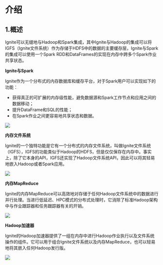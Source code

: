 # 介绍
## 1.概述
Ignite可以无缝地与Hadoop和Spark集成，其中Ignite与Hadoop的集成可以将IGFS（Ignite文件系统）作为存储于HDFS中的数据的主要缓存层，Ignite与Spark的集成可以使用一个Spark RDD和DataFrames的实现在内存中跨多个Spark作业共享状态。

**Ignite与Spark**

Ignite作为一个分布式的内存数据库和缓存平台，对于Spark用户可以实现如下的功能：

 - 获得真正的可扩展的内存级性能，避免数据源和Spark工作节点和应用之间的数据移动；
 - 提升DataFrame和SQL的性能；
 - 在Spark作业之间更容易地共享状态和数据。

![](https://files.readme.io/17a055b-spark_integration.png)

**内存文件系统**

Ignite的一个独特功能是它有一个分布式的内存文件系统，叫做Ignite文件系统（IGFS），IGFS的功能类似于Hadoop的HDFS，但是仅仅保存在内存中。事实上，除了它本身的API，IGFS还实现了Hadoop文件系统API，因此可以将其轻易地嵌入Hadoop或者Spark应用。

![](https://files.readme.io/333d616-spark-igfs_1.png)

**内存MapReduce**

Ignite的内存MapReduce可以高效地对存储于任何Hadoop文件系统中的数据进行并行处理。当进行低延迟、HPC模式的分布式处理时，它消除了标准Hadoop架构中与作业跟踪器和任务跟踪器有关的开销。

![](https://files.readme.io/31131e3-hadoop_sequence-1.png)

**Hadoop加速器**

Ignite的Hadoop加速器提供了一组在内存中进行Hadoop作业执行以及文件系统操作的组件。它可以用于组合Ignite文件系统以及内存MapReduce，也可以轻易地将其嵌入任何Hadoop发行版。

![](https://files.readme.io/3ca42f4-ignite_filesystem_1.png)

<RightPane/>